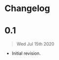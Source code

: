 # Changelog
# 0.1

> Wed Jul 15th 2020

- Initial revision.

[luminance-webgl]: https://crates.io/crates/luminance-webgl
<!-- vim-markdown-toc GFM -->

<!-- vim-markdown-toc -->

